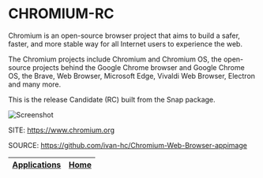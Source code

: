 # CHROMIUM-RC

 Chromium is an open-source browser project that aims to build a safer, faster, and more stable way for all Internet users to experience the web. 
 
 The Chromium projects include Chromium and Chromium OS, the open-source projects behind the Google Chrome browser and Google Chrome OS, the Brave, Web Browser, Microsoft Edge, Vivaldi Web Browser, Electron and many more.
 
 This is the release Candidate (RC) built from the Snap package.
 
 ![Screenshot](https://upload.wikimedia.org/wikipedia/commons/6/6a/Chromium_96_Wikipedia_page_%28ungoogled-chromium%29_screenshot.png)
 
 SITE: https://www.chromium.org
 
 SOURCE: https://github.com/ivan-hc/Chromium-Web-Browser-appimage

 | [Applications](https://portable-linux-apps.github.io/apps.html) | [Home](https://portable-linux-apps.github.io)
 | --- | --- |
